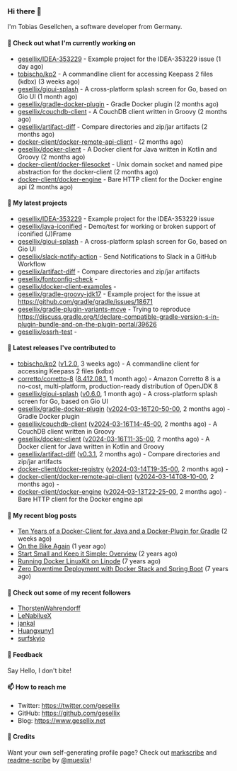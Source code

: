 ### Hi there 👋

I'm Tobias Gesellchen, a software developer from Germany.

#### 👷 Check out what I'm currently working on

- [gesellix/IDEA-353229](https://github.com/gesellix/IDEA-353229) - Example project for the IDEA-353229 issue (1 day ago)
- [tobischo/kp2](https://github.com/tobischo/kp2) - A commandline client for accessing Keepass 2 files (kdbx) (3 weeks ago)
- [gesellix/gioui-splash](https://github.com/gesellix/gioui-splash) - A cross-platform splash screen for Go, based on Gio UI (1 month ago)
- [gesellix/gradle-docker-plugin](https://github.com/gesellix/gradle-docker-plugin) - Gradle Docker plugin (2 months ago)
- [gesellix/couchdb-client](https://github.com/gesellix/couchdb-client) - A CouchDB client written in Groovy (2 months ago)
- [gesellix/artifact-diff](https://github.com/gesellix/artifact-diff) - Compare directories and zip/jar artifacts (2 months ago)
- [docker-client/docker-remote-api-client](https://github.com/docker-client/docker-remote-api-client) -  (2 months ago)
- [gesellix/docker-client](https://github.com/gesellix/docker-client) - A Docker client for Java written in Kotlin and Groovy (2 months ago)
- [docker-client/docker-filesocket](https://github.com/docker-client/docker-filesocket) - Unix domain socket and named pipe abstraction for the docker-client (2 months ago)
- [docker-client/docker-engine](https://github.com/docker-client/docker-engine) - Bare HTTP client for the Docker engine api (2 months ago)

#### 🌱 My latest projects

- [gesellix/IDEA-353229](https://github.com/gesellix/IDEA-353229) - Example project for the IDEA-353229 issue
- [gesellix/java-iconified](https://github.com/gesellix/java-iconified) - Demo/test for working or broken support of iconified (J)Frame
- [gesellix/gioui-splash](https://github.com/gesellix/gioui-splash) - A cross-platform splash screen for Go, based on Gio UI
- [gesellix/slack-notify-action](https://github.com/gesellix/slack-notify-action) - Send Notifications to Slack in a GitHub Workflow
- [gesellix/artifact-diff](https://github.com/gesellix/artifact-diff) - Compare directories and zip/jar artifacts
- [gesellix/fontconfig-check](https://github.com/gesellix/fontconfig-check) - 
- [gesellix/docker-client-examples](https://github.com/gesellix/docker-client-examples) - 
- [gesellix/gradle-groovy-jdk17](https://github.com/gesellix/gradle-groovy-jdk17) - Example project for the issue at https://github.com/gradle/gradle/issues/18671
- [gesellix/gradle-plugin-variants-mcve](https://github.com/gesellix/gradle-plugin-variants-mcve) - Trying to reproduce https://discuss.gradle.org/t/declare-compatible-gradle-version-s-in-plugin-bundle-and-on-the-plugin-portal/39626
- [gesellix/ossrh-test](https://github.com/gesellix/ossrh-test) - 

#### 🔭 Latest releases I've contributed to

- [tobischo/kp2](https://github.com/tobischo/kp2) ([v1.2.0](https://github.com/tobischo/kp2/releases/tag/v1.2.0), 3 weeks ago) - A commandline client for accessing Keepass 2 files (kdbx)
- [corretto/corretto-8](https://github.com/corretto/corretto-8) ([8.412.08.1](https://github.com/corretto/corretto-8/releases/tag/8.412.08.1), 1 month ago) - Amazon Corretto 8 is a no-cost, multi-platform, production-ready distribution of OpenJDK 8
- [gesellix/gioui-splash](https://github.com/gesellix/gioui-splash) ([v0.6.0](https://github.com/gesellix/gioui-splash/releases/tag/v0.6.0), 1 month ago) - A cross-platform splash screen for Go, based on Gio UI
- [gesellix/gradle-docker-plugin](https://github.com/gesellix/gradle-docker-plugin) ([v2024-03-16T20-50-00](https://github.com/gesellix/gradle-docker-plugin/releases/tag/v2024-03-16T20-50-00), 2 months ago) - Gradle Docker plugin
- [gesellix/couchdb-client](https://github.com/gesellix/couchdb-client) ([v2024-03-16T14-45-00](https://github.com/gesellix/couchdb-client/releases/tag/v2024-03-16T14-45-00), 2 months ago) - A CouchDB client written in Groovy
- [gesellix/docker-client](https://github.com/gesellix/docker-client) ([v2024-03-16T11-35-00](https://github.com/gesellix/docker-client/releases/tag/v2024-03-16T11-35-00), 2 months ago) - A Docker client for Java written in Kotlin and Groovy
- [gesellix/artifact-diff](https://github.com/gesellix/artifact-diff) ([v0.3.1](https://github.com/gesellix/artifact-diff/releases/tag/v0.3.1), 2 months ago) - Compare directories and zip/jar artifacts
- [docker-client/docker-registry](https://github.com/docker-client/docker-registry) ([v2024-03-14T19-35-00](https://github.com/docker-client/docker-registry/releases/tag/v2024-03-14T19-35-00), 2 months ago) - 
- [docker-client/docker-remote-api-client](https://github.com/docker-client/docker-remote-api-client) ([v2024-03-14T08-10-00](https://github.com/docker-client/docker-remote-api-client/releases/tag/v2024-03-14T08-10-00), 2 months ago) - 
- [docker-client/docker-engine](https://github.com/docker-client/docker-engine) ([v2024-03-13T22-25-00](https://github.com/docker-client/docker-engine/releases/tag/v2024-03-13T22-25-00), 2 months ago) - Bare HTTP client for the Docker engine api

#### 📜 My recent blog posts

- [Ten Years of a Docker-Client for Java and a Docker-Plugin for Gradle](https://www.gesellix.net/posts/ten-years-docker-client-and-gradle-plugin/) (2 weeks ago)
- [On the Bike Again](https://www.gesellix.net/posts/on-the-bike-again/) (1 year ago)
- [Start Small and Keep it Simple: Overview](https://www.gesellix.net/posts/start-small-keep-it-simple--overview/) (2 years ago)
- [Running Docker LinuxKit on Linode](https://www.gesellix.net/posts/running-docker-linuxkit-on-linode/) (7 years ago)
- [Zero Downtime Deployment with Docker Stack and Spring Boot](https://www.gesellix.net/posts/zero-downtime-deployment-with-docker-stack-and-spring-boot/) (7 years ago)



#### 👯 Check out some of my recent followers

- [ThorstenWahrendorff](https://github.com/ThorstenWahrendorff)
- [LeNabilueX](https://github.com/LeNabilueX)
- [jankal](https://github.com/jankal)
- [Huangxuny1](https://github.com/Huangxuny1)
- [surfskyio](https://github.com/surfskyio)

#### 💬 Feedback

Say Hello, I don't bite!

#### 📫 How to reach me

- Twitter: https://twitter.com/gesellix
- GitHub: https://github.com/gesellix
- Blog: https://www.gesellix.net

#### 🙇 Credits

Want your own self-generating profile page? Check out [markscribe](https://github.com/muesli/markscribe)
and [readme-scribe](https://github.com/muesli/readme-scribe) by [@mueslix](https://twitter.com/mueslix)!
